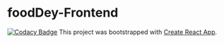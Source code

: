 # foodDey-Frontend

[![Codacy Badge](https://api.codacy.com/project/badge/Grade/641d2f5138fe435897864e83caefb75e)](https://app.codacy.com/gh/BuildForSDGCohort2/foodDey-Frontend?utm_source=github.com&utm_medium=referral&utm_content=BuildForSDGCohort2/foodDey-Frontend&utm_campaign=Badge_Grade_Settings)
This project was bootstrapped with [Create React App](https://github.com/facebook/create-react-app).

